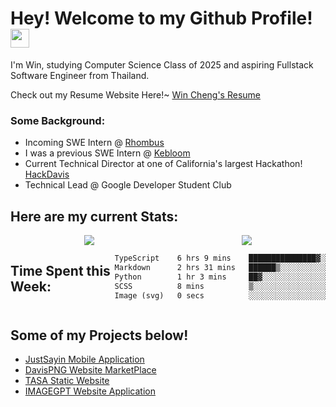 <h1>Hey! Welcome to my Github Profile! <img src="https://emojis.slackmojis.com/emojis/images/1531849430/4246/blob-sunglasses.gif?1531849430" width="30"/>
</h1>

<p>I'm Win, studying Computer Science Class of 2025 and aspiring Fullstack Software Engineer from Thailand.</p>
<p>Check out my Resume Website Here!~ <a href ="https://wincheng.fyi/">Win Cheng's Resume</a></p>
<h3>Some Background:</h3>
<ul>
  <li>Incoming SWE Intern @ <a href = "https://www.rhombus.com/">Rhombus</a></li>
  <li>I was a previous SWE Intern @ <a href = "https://www.kebloom.com/">Kebloom</a></li>
  <li>Current Technical Director at one of California's largest Hackathon! <a href="https://hackdavis.io/">HackDavis</a></li>
  <li>Technical Lead @ Google Developer Student Club</li>
</ul>

<h2>Here are my current Stats:</h2>
<div align="center">
  <div style="display: flex; justify-content: space-around; align-items: flex-start">
  <a href="https://github.com/winzamark123/">
    <img src="https://github-readme-stats.vercel.app/api?username=winzamark123&count_private=true&rank_icon=github&show_icons=true&theme=codeSTACKr&include_all_commits=true&text_color=16A085&title_color=E2684A&border_radius=10&icon_color=E2684A&custom_title=Win's%20GitHub%20Stats" />
  </a>
  <a href="https://github.com/winzamark123/">
    <img src="https://github-readme-stats.vercel.app/api/top-langs?username=winzamark123&theme=codeSTACKr&title_color=E2684A&layout=compact" />
  </a>
  </div>
</div>
<div style="display: flex; justify-content: flex-start; align-items">
    <h2>Time Spent this Week:</h2>
<!--START_SECTION:waka-->

```txt
TypeScript    6 hrs 9 mins    ███████████████▓░░░░░░░░░   62.24 %
Markdown      2 hrs 31 mins   ██████▒░░░░░░░░░░░░░░░░░░   25.49 %
Python        1 hr 3 mins     ██▓░░░░░░░░░░░░░░░░░░░░░░   10.70 %
SCSS          8 mins          ▒░░░░░░░░░░░░░░░░░░░░░░░░   01.37 %
Image (svg)   0 secs          ░░░░░░░░░░░░░░░░░░░░░░░░░   00.17 %
```

<!--END_SECTION:waka-->
  </div>

<h2>Some of my Projects below!</h2>
<ul>
  <li><a href="https://github.com/winzamark123/JustSayin">JustSayin Mobile Application</a></li>
  <li><a href= "https://davispng.com/">DavisPNG Website MarketPlace </a></li>
  <li><a href = "https://tasa-ucdavis.com/">TASA Static Website</a></li>
  <li><a href="https://github.com/hdjekso/imageGPT">IMAGEGPT Website Application</a></li>
</ul>
